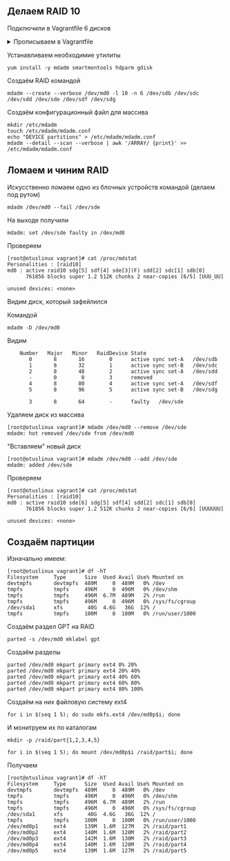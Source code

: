 ## Делаем RAID 10

Подключили в Vagrantfile 6 дисков

<details>
<summary>Прописываем в Vagrantfile</summary>

```
	:disks => {
		:sata1 => {
			:dfile => './sata1.vdi',
			:size => 250, # Megabytes
			:port => 1
		},
		:sata2 => {
                       :dfile => './sata2.vdi',
                       :size => 250, # Megabytes
			:port => 2
		},
                :sata3 => {
                       :dfile => './sata3.vdi',
                       :size => 250, # Megabytes
                       :port => 3
                },
                :sata4 => {
                       :dfile => './sata4.vdi',
                       :size => 250, # Megabytes
                       :port => 4
                },
                :sata5 => {
                       :dfile => './sata5.vdi',
                       :size => 250, # Megabytes
                       :port => 5
                },
                :sata6 => {
                       :dfile => './sata6.vdi',
                       :size => 250, # Megabytes
                       :port => 6
                }

	}

```
</details>

Устанавливаем необходимие утилиты
```
yum install -y mdadm smartmontools hdparm gdisk
```
Создаём RAID командой
```
mdadm --create --verbose /dev/md0 -l 10 -n 6 /dev/sdb /dev/sdc /dev/sdd /dev/sde /dev/sdf /dev/sdg
```
Создаём конфигурационный файл для массива
```
mkdir /etc/mdadm
touch /etc/mdadm/mdadm.conf
echo "DEVICE partitions" > /etc/mdadm/mdadm.conf
mdadm --detail --scan --verbose | awk '/ARRAY/ {print}' >> /etc/mdadm/mdadm.conf
```

## Ломаем и чиним RAID

Искусственно ломаем одно из блочных устройств командой (делаем под рутом)
```
mdadm /dev/md0 --fail /dev/sde
```
На выходе получили
```
mdadm: set /dev/sde faulty in /dev/md0
```
Проверяем
```
[root@otuslinux vagrant]# cat /proc/mdstat
Personalities : [raid10] 
md0 : active raid10 sdg[5] sdf[4] sde[3](F) sdd[2] sdc[1] sdb[0]
      761856 blocks super 1.2 512K chunks 2 near-copies [6/5] [UUU_UU]
      
unused devices: <none>
```
Видим диск, который зафейлился

Командой
```
mdadm -D /dev/md0
```
Видим
```
    Number   Major   Minor   RaidDevice State
       0       8       16        0      active sync set-A   /dev/sdb
       1       8       32        1      active sync set-B   /dev/sdc
       2       8       48        2      active sync set-A   /dev/sdd
       -       0        0        3      removed
       4       8       80        4      active sync set-A   /dev/sdf
       5       8       96        5      active sync set-B   /dev/sdg

       3       8       64        -      faulty   /dev/sde
```
Удаляем диск из массива
```
[root@otuslinux vagrant]# mdadm /dev/md0 --remove /dev/sde
mdadm: hot removed /dev/sde from /dev/md0
```
"Вставляем" новый диск
```
[root@otuslinux vagrant]# mdadm /dev/md0 --add /dev/sde
mdadm: added /dev/sde
```
Проверяем
```
[root@otuslinux vagrant]# cat /proc/mdstat
Personalities : [raid10] 
md0 : active raid10 sde[6] sdg[5] sdf[4] sdd[2] sdc[1] sdb[0]
      761856 blocks super 1.2 512K chunks 2 near-copies [6/6] [UUUUUU]
      
unused devices: <none>
```

## Создаём партиции

Изначально имеем:

```
[root@otuslinux vagrant]# df -hT
Filesystem     Type      Size  Used Avail Use% Mounted on
devtmpfs       devtmpfs  489M     0  489M   0% /dev
tmpfs          tmpfs     496M     0  496M   0% /dev/shm
tmpfs          tmpfs     496M  6.7M  489M   2% /run
tmpfs          tmpfs     496M     0  496M   0% /sys/fs/cgroup
/dev/sda1      xfs        40G  4.6G   36G  12% /
tmpfs          tmpfs     100M     0  100M   0% /run/user/1000
```

Создаём раздел GPT на RAID

```
parted -s /dev/md0 mklabel gpt
```

Создаём разделы

```
parted /dev/md0 mkpart primary ext4 0% 20%
parted /dev/md0 mkpart primary ext4 20% 40%
parted /dev/md0 mkpart primary ext4 40% 60%
parted /dev/md0 mkpart primary ext4 60% 80%
parted /dev/md0 mkpart primary ext4 80% 100%
```

Создаём на них файловую систему ext4
```
for i in $(seq 1 5); do sudo mkfs.ext4 /dev/md0p$i; done
```
И монитруем их по каталогам

```
mkdir -p /raid/part{1,2,3,4,5}
```
```
for i in $(seq 1 5); do mount /dev/md0p$i /raid/part$i; done
```

Получаем

```
[root@otuslinux vagrant]# df -hT
Filesystem     Type      Size  Used Avail Use% Mounted on
devtmpfs       devtmpfs  489M     0  489M   0% /dev
tmpfs          tmpfs     496M     0  496M   0% /dev/shm
tmpfs          tmpfs     496M  6.7M  489M   2% /run
tmpfs          tmpfs     496M     0  496M   0% /sys/fs/cgroup
/dev/sda1      xfs        40G  4.6G   36G  12% /
tmpfs          tmpfs     100M     0  100M   0% /run/user/1000
/dev/md0p1     ext4      139M  1.6M  127M   2% /raid/part1
/dev/md0p2     ext4      140M  1.6M  128M   2% /raid/part2
/dev/md0p3     ext4      142M  1.6M  130M   2% /raid/part3
/dev/md0p4     ext4      140M  1.6M  128M   2% /raid/part4
/dev/md0p5     ext4      139M  1.6M  127M   2% /raid/part5
```
